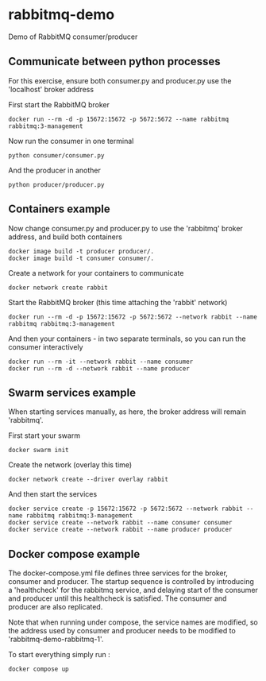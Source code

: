 # rabbitmq-demo
Demo of RabbitMQ consumer/producer

## Communicate between python processes

For this exercise, ensure both consumer.py and producer.py use the 'localhost' broker address

First start the RabbitMQ broker
```
docker run --rm -d -p 15672:15672 -p 5672:5672 --name rabbitmq rabbitmq:3-management
```

Now run the consumer in one terminal
```
python consumer/consumer.py
```

And the producer in another
```
python producer/producer.py
```

## Containers example

Now change consumer.py and producer.py to use the 'rabbitmq' broker address, and build both containers
```
docker image build -t producer producer/.
docker image build -t consumer consumer/.
```

Create a network for your containers to communicate
```
docker network create rabbit
```

Start the RabbitMQ broker (this time attaching the 'rabbit' network)
```
docker run --rm -d -p 15672:15672 -p 5672:5672 --network rabbit --name rabbitmq rabbitmq:3-management
```

And then your containers - in two separate terminals, so you can run the consumer interactively
```
docker run --rm -it --network rabbit --name consumer
docker run --rm -d --network rabbit --name producer
```

## Swarm services example

When starting services manually, as here, the broker address will remain 'rabbitmq'.

First start your swarm
```
docker swarm init
```

Create the network (overlay this time)
```
docker network create --driver overlay rabbit
```

And then start the services
```
docker service create -p 15672:15672 -p 5672:5672 --network rabbit --name rabbitmq rabbitmq:3-management
docker service create --network rabbit --name consumer consumer
docker service create --network rabbit --name producer producer
```

## Docker compose example

The docker-compose.yml file defines three services for the broker, consumer and producer. The startup sequence is controlled by introducing a 'healthcheck' for the rabbitmq service, and delaying start of the consumer and producer until this healthcheck is satisfied.  The consumer and producer are also replicated.

Note that when running under compose, the service names are modified, so the address used by consumer and producer needs to be modified to 'rabbitmq-demo-rabbitmq-1'.

To start everything simply run :
```
docker compose up
```